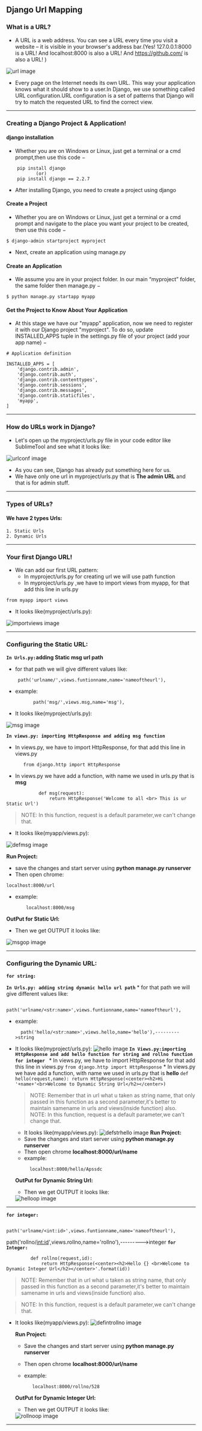 ## Django Url Mapping
### What is a URL?

 * A URL is a web address. You can see a URL every time you visit a website – it is visible in your browser's address bar.(Yes!     127.0.0.1:8000 is a URL! And localhost:8000 is also a URL! And https://github.com/ is also a URL! )
 <img src="url.png" alt="url image"/>
 
 * Every page on the Internet needs its own URL. This way your application knows what it should show to a user.In Django, we use something called URL configuration.URL configuration is a set of patterns that Django will try to match the requested URL to find the correct view.

------------------------------------------

### Creating a Django Project & Application!
#### django installation
* Whether you are on Windows or Linux, just get a terminal or a cmd prompt,then use this code −

```
    pip install django
           (or)
    pip install django == 2.2.7
 ```
* After installing Django, you need to create a project  using django


#### Create a Project
* Whether you are on Windows or Linux, just get a terminal or a cmd prompt and navigate to the place you want your project to be created, then use this code −

````
$ django-admin startproject myproject
````


* Next, create an application using manage.py

#### Create an Application
* We assume you are in your project folder. In our main “myproject” folder, the same folder then manage.py −

````
$ python manage.py startapp myapp
````

#### Get the Project to Know About Your Application
* At this stage we have our "myapp" application, now we need to register it with our Django project "myproject". To do so, update INSTALLED_APPS tuple in the settings.py file of your project (add your app name) −

````
# Application definition

INSTALLED_APPS = [
    'django.contrib.admin',
    'django.contrib.auth',
    'django.contrib.contenttypes',
    'django.contrib.sessions',
    'django.contrib.messages',
    'django.contrib.staticfiles',
    'myapp',
]
````


------------------------------------------

 ### How do URLs work in Django?
  * Let's open up the myproject/urls.py file in your code editor like SublimeTool and see what it looks like:
  <img src="urlsconf.png" alt="urlconf image"/>
  
  * As you can see, Django has already put something here for us.
  * We have only one url in myproject/urls.py that is **The admin URL** and that is for admin stuff.
  
   
 ------------------------------------------
 ### Types of URLs?
 #### We have 2 types Urls:
    1. Static Urls 
    2. Dynamic Urls
             
  ------------------------------------------
 ### Your first Django URL!
 * We can add our first URL pattern:
     * In myproject/urls.py for creating url we will use path function
     * In myproject/urls.py ,we have to import views from myapp, for that add this line in urls.py
  ````   
  from myapp import views
  ```` 
  * It looks like(myproject/urls.py):
   <img src="importviews.png" alt="importviews image"/>
   
   ------------------------------------------
   
  ### Configuring the Static URL:
  **`In Urls.py:`adding Static msg url path**
  * for that path we will give different values like:
  
         path('urlname/',views.funtionname,name='nameoftheurl'),
  * example:
  ````
            path('msg/',views.msg,name='msg'),
   ````
  * It looks like(myproject/urls.py):

   <img src="msg.png" alt="msg image"/>
   
   **`In views.py: importing HttpResponse and adding msg function`**
   * In views.py, we have to import HttpResponse, for that add this line in views.py
   
           
            from django.http import HttpResponse
            
   * In views.py we have add a function, with name we used in urls.py that is **msg**
   
   ```
               def msg(request):
                   return HttpResponse('Welcome to all <br> This is ur Static Url')
   ```
   
   > NOTE: In this function, request is a default parameter,we can't change that.
   
   * It looks like(myapp/views.py):
   <img src="defmsg.png" alt="defmsg image"/>
   
   **Run Project:**
   
   * save the changes  and start server using **python manage.py runserver**
   *  Then open chrome:
   
    localhost:8000/url
   * example:
      
             localhost:8000/msg
             
   **OutPut for Static Url:**
   * Then we get OUTPUT it looks like:
   <img src="msgop.png" alt="msgop image"/>

 ------------------------------------------

  ### Configuring the Dynamic URL: 
  
   **`for string:`**

   **`In Urls.py: adding string dynamic hello url path`**
    * for that path we will give different values like:
   
              path('urlname/<str:name>',views.funtionname,name='nameoftheurl'),
   * example: 
   
           path('hello/<str:name>',views.hello,name='hello'),--------->string
    
   * It looks like(myproject/urls.py):
      <img src="hello.png" alt="hello image"/>
    **`In Views.py:importing HttpResponse and add hello function for string and rollno function for integer `**
          * In views.py, we have to import HttpResponse for that add this line in views.py
            ````
            from django.http import HttpResponse
            ````
          * In views.py we have add a function, with name we used in urls.py that is **hello** 
             ````
             def hello(request,name):
                 return HttpResponse(<center><h2>Hi '+name+'<br>Welcome to Dynamic String Url</h2></center>)
              ````   
        >  NOTE: Remember that in url what u taken as string name, that only passed in this function as a second parameter,it's better                to maintain samename in urls and views(inside function) also.     
        >  NOTE: In this function, request is a default parameter,we can't change that.  
        * It looks like(myapp/views.py):
         <img src="defstrhello.png" alt="defstrhello image"/>
        **Run Project:** 
        * Save the changes  and start server using **python manage.py runserver**
        * Then open chrome **localhost:8000/url/name**
        * example:
          ````
            localhost:8000/hello/Apssdc
            ````
        **OutPut for Dynamic String Url:**         
        * Then we get OUTPUT it looks like:
        <img src="helloop.png" alt="helloop image"/>
    
 -------------------------------------
   **`for integer:`**
          
             path('urlname/<int:id>',views.funtionname,name='nameoftheurl'),
  
  path('rollno/<int:id>',views.rollno,name='rollno'),--------->integer
 **`for Integer:`**

             def rollno(request,id):
                 return HttpResponse(<center><h2>Hello {} <br>Welcome to Dynamic Integer Url</h2></center>'.format(id))
                 
 > NOTE:  Remember that in url what u taken as string name, that only passed in this function as a second parameter,it's better to maintain samename in urls and views(inside function) also. 
    
 > NOTE: In this function, request is a default parameter,we can't change that.
   
 * It looks like(myapp/views.py):
   <img src="defintrollno.png" alt="defintrollno image"/>
   
   **Run Project:**
   
   * Save the changes  and start server using **python manage.py runserver**
   * Then open chrome **localhost:8000/url/name**
   * example:
   
            localhost:8000/rollno/528
   **OutPut for Dynamic Integer Url:**         
   * Then we get OUTPUT it looks like:
   <img src="rollnoop.png" alt="rollnoop image"/>
   
------------------------------------------

